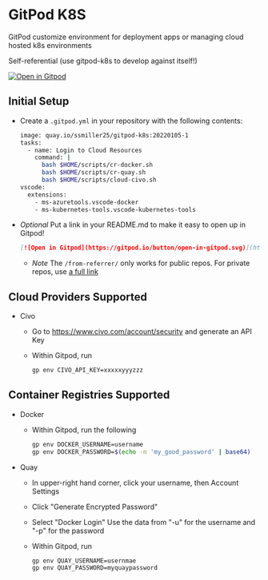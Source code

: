 # GitPod K8S

GitPod customize environment for deployment apps or managing cloud hosted k8s environments

Self-referential (use gitpod-k8s to develop against itself!)

[![Open in Gitpod](https://gitpod.io/button/open-in-gitpod.svg)](https://gitpod.io/from-referrer/)

## Initial Setup

- Create a `.gitpod.yml` in your repository with the following contents:

  ```sh
  image: quay.io/ssmiller25/gitpod-k8s:20220105-1
  tasks:
    - name: Login to Cloud Resources
      command: |
        bash $HOME/scripts/cr-docker.sh
        bash $HOME/scripts/cr-quay.sh
        bash $HOME/scripts/cloud-civo.sh
  vscode:
    extensions:
      - ms-azuretools.vscode-docker
      - ms-kubernetes-tools.vscode-kubernetes-tools
  ```

- *Optional* Put a link in your README.md to make it easy to open up in Gitpod!  

  ```markdown
  [![Open in Gitpod](https://gitpod.io/button/open-in-gitpod.svg)](https://gitpod.io/from-referrer/)
  ```

  - *Note* The `/from-referrer/` only works for public repos.  For private repos, use [a full link](https://www.gitpod.io/docs/context-urls)

## Cloud Providers Supported

- Civo
  - Go to <https://www.civo.com/account/security> and generate an API Key
  - Within Gitpod, run

    ```sh
    gp env CIVO_API_KEY=xxxxxyyyzzz
    ```

## Container Registries Supported

- Docker
  - Within Gitpod, run the following

    ```sh
    gp env DOCKER_USERNAME=username
    gp env DOCKER_PASSWORD=$(echo -n 'my_good_password' | base64)
    ```

- Quay
  - In upper-right hand corner, click your username, then Account Settings
  - Click "Generate Encrypted Password"
  - Select "Docker Login"  Use the data from "-u" for the username and "-p" for the password
  - Within Gitpod, run

    ```sh
    gp env QUAY_USERNAME=usernmae
    gp env QUAY_PASSWORD=myquaypassword
    ```
    